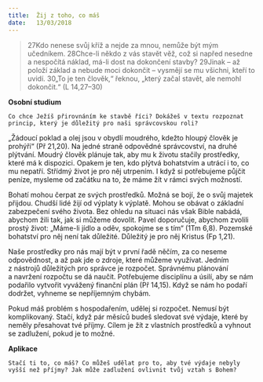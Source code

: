 ```yaml
---
title:  Žij z toho, co máš
date:   13/03/2018
---
```


> <p></p>
> 27Kdo nenese svůj kříž a nejde za mnou, nemůže být mým učedníkem. 28Chce-li někdo z vás stavět věž, což si napřed nesedne a nespočítá náklad, má-li dost na dokončení stavby? 29Jinak – až položí základ a nebude moci dokončit – vysmějí se mu všichni, kteří to uvidí. 30„To je ten člověk,“ řeknou, „který začal stavět, ale nemohl dokončit.“ (L 14,27–30) 

**Osobní studium** 

`Co chce Ježíš přirovnáním ke stavbě říci? Dokážeš v textu rozpoznat princip, který je důležitý pro naši správcovskou roli?` 

„Žádoucí poklad a olej jsou v obydlí moudrého, kdežto hloupý člověk je prohýří“ (Př 21,20). Na jedné straně odpovědné správcovství, na druhé plýtvání. Moudrý člověk plánuje tak, aby mu k životu stačily prostředky, které má k dispozici. Opakem je ten, kdo plýtvá bohatstvím a utrácí i to, co mu nepatří. Střídmý život je pro něj utrpením. I když si potřebujeme půjčit peníze, mysleme od začátku na to, že máme žít v rámci svých možností. 

Bohatí mohou čerpat ze svých prostředků. Možná se bojí, že o svůj majetek přijdou. Chudší lidé žijí od výplaty k výplatě. Mohou se obávat o základní zabezpečení svého života. Bez ohledu na situaci nás však Bible nabádá, abychom žili tak, jak si můžeme dovolit. Pavel doporučuje, abychom zvolili prostý život: „Máme-li jídlo a oděv, spokojme se s tím“ (1Tm 6,8). Pozemské bohatství pro něj není tak důležité. Důležitý je pro něj Kristus (Fp 1,21). 

Naše prostředky pro nás mají být v první řadě něčím, za co neseme odpovědnost, a až pak jde o zdroje, které můžeme využívat. Jedním z nástrojů důležitých pro správce je rozpočet. Správnému plánování a navržení rozpočtu se dá naučit. Potřebujeme disciplínu a úsilí, aby se nám podařilo vytvořit vyvážený finanční plán (Př 14,15). Když se nám ho podaří dodržet, vyhneme se nepříjemným chybám. 

Pokud máš problém s hospodařením, udělej si rozpočet. Nemusí být komplikovaný. Stačí, když pár měsíců budeš sledovat své výdaje, které by neměly přesahovat tvé příjmy. Cílem je žít z vlastních prostředků a vyhnout se zadlužení, pokud je to možné. 

**Aplikace** 

`Stačí ti to, co máš? Co můžeš udělat pro to, aby tvé výdaje nebyly vyšší než příjmy? Jak může zadlužení ovlivnit tvůj vztah s Bohem?`